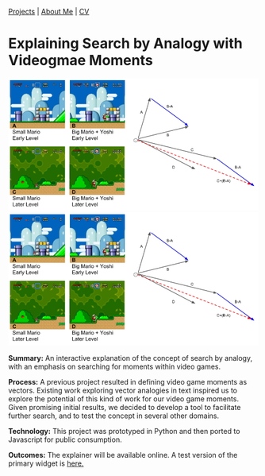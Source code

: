 [Projects](index.html) | [About Me](bio.html) | [CV](CV.html) 

# Explaining Search by Analogy with Videogmae Moments

  <div class="project-slideshow">
  
  <div>
  
   <img src="analogy.png" alt="K Street">
  
  </div>
  
   <div>
  
   <img src="analogy.png" alt="K Street">
  
  </div>
  
  </div>

<div markdown="1" >

**Summary:** An interactive explanation of the concept of search by analogy, with an emphasis on searching for moments within video games.

**Process:** A previous project resulted in defining video game moments as vectors. 
Existing work exploring vector analogies in text inspired us to explore the potential of this kind of work for our video game moments. 
Given promising initial results, we decided to develop a tool to facilitate further search, and to test the concept in several other domains. 

**Technology:** This project was prototyped in Python and then ported to Javascript for public consumption.

**Outcomes:** The explainer will be available online. A test version of the primary widget is [here.](http://barrettrees.com/analogy_javascript_test.html)

</div>

